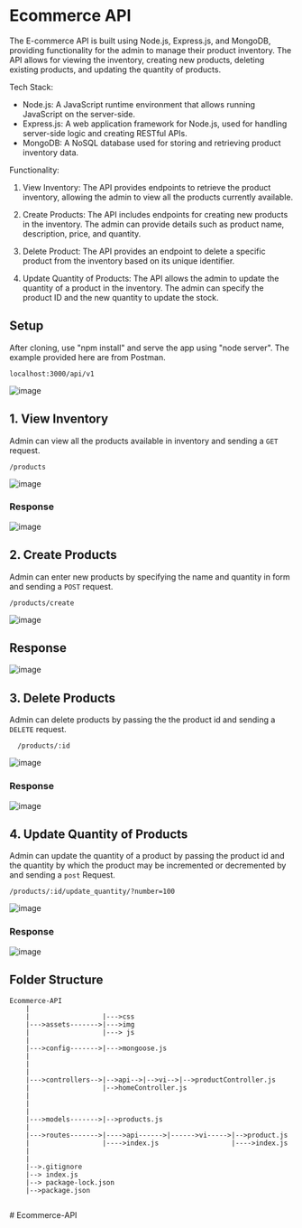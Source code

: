 # Ecommerce API
The E-commerce API is built using Node.js, Express.js, and MongoDB, providing functionality for the admin to manage their product inventory. The API allows for viewing the inventory, creating new products, deleting existing products, and updating the quantity of products.

Tech Stack:
- Node.js: A JavaScript runtime environment that allows running JavaScript on the server-side.
- Express.js: A web application framework for Node.js, used for handling server-side logic and creating RESTful APIs.
- MongoDB: A NoSQL database used for storing and retrieving product inventory data.

Functionality:
1. View Inventory: The API provides endpoints to retrieve the product inventory, allowing the admin to view all the products currently available.

2. Create Products: The API includes endpoints for creating new products in the inventory. The admin can provide details such as product name, description, price, and quantity.

3. Delete Product: The API provides an endpoint to delete a specific product from the inventory based on its unique identifier.

4. Update Quantity of Products: The API allows the admin to update the quantity of a product in the inventory. The admin can specify the product ID and the new quantity to update the stock.

## Setup

   After cloning, use "npm install" and serve the app using "node server". The example provided here are from Postman.

    localhost:3000/api/v1 
    
   ![image](https://github.com/Riteshk229/Ecommerce-API/assets/100128015/44f43653-f804-4923-a301-a24feee81540)

## 1. View Inventory 

   Admin can view all the products available in inventory and sending a `GET` request.
   
    /products
    
   ![image](https://github.com/Riteshk229/Ecommerce-API/assets/100128015/89e60dcc-b9ea-4a98-8ed6-2558d5ee8137)

   ### Response

   ![image](https://github.com/Riteshk229/Ecommerce-API/assets/100128015/cb291603-3e62-41af-9785-4649cc093c50)


## 2. Create Products
   Admin can enter new products by specifying the name and quantity in form  and sending a `POST` request.

    /products/create
   
   ![image](https://github.com/Riteshk229/Ecommerce-API/assets/100128015/934e0d46-02e3-4dee-ba1d-b8ab670c8953)
    
   ## Response
   
   ![image](https://github.com/Riteshk229/Ecommerce-API/assets/100128015/570738a3-a514-454c-a542-3e8d15824a65)
   
## 3. Delete Products
  
   Admin can delete products by passing the the product id and sending a `DELETE` request.
  
      /products/:id
    
   ![image](https://github.com/Riteshk229/Ecommerce-API/assets/100128015/a536195d-8a62-4bae-8066-71cddd412c70)
   
   ### Response
   
   ![image](https://github.com/Riteshk229/Ecommerce-API/assets/100128015/ab18a932-7ba0-4ce7-9f12-03828a13d85a)

## 4. Update Quantity of Products

   Admin can update  the quantity of a product by passing the product id and the quantity by which the product may be incremented or        decremented by and sending a `post` Request.
   
    /products/:id/update_quantity/?number=100
    
   ![image](https://github.com/Riteshk229/Ecommerce-API/assets/100128015/a244aa5f-0d84-49b6-9a05-48ae70370204)
   
   ### Response
   
   ![image](https://github.com/Riteshk229/Ecommerce-API/assets/100128015/c337fd29-1dfa-4341-90d8-88a818ed02dc)
   
   
   ## Folder Structure
   
```
Ecommerce-API
    |
    |                  |--->css
    |--->assets------->|--->img
    |                  |---> js
    |
    |--->config------->|--->mongoose.js
    |              
    |
    |                  
    |--->controllers-->|-->api-->|-->vi-->|-->productController.js
    |                  |-->homeController.js
    |
    |     
    |
    |--->models------->|-->products.js             
    |                  
    |--->routes------->|---->api------>|------>vi----->|-->product.js
    |                  |---->index.js                  |---->index.js
    |
    |
    |-->.gitignore
    |--> index.js
    |--> package-lock.json
    |-->package.json
    
 ````


#   E c o m m e r c e - A P I  
 